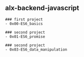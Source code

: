 ## alx-backend-javascript

    ### first project
    - 0x00-ES6_basics

    ### second project
    - 0x01-ES6_promise

    ### second project
    - 0x03-ES6_data_manipulation
